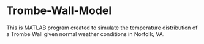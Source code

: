 # Trombe-Wall-Model
This is MATLAB program created to simulate the temperature distribution of a Trombe Wall given normal weather conditions in Norfolk, VA.
